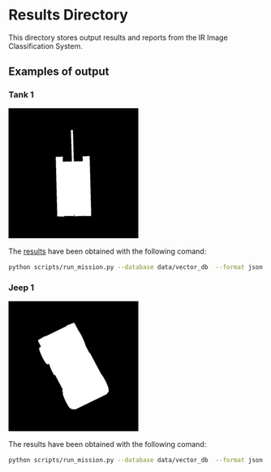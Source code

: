 # Results Directory

This directory stores output results and reports from the IR Image Classification System.

## Examples of output

### Tank 1

![Tank 1](../examples/tank_1.png)

The [results](tank_1_query_results.json) have been obtained with the following comand:

```bash
python scripts/run_mission.py --database data/vector_db  --format json --disable-cache --model checkpoints/fine_tuning/contrastive_best_epoch_11.pth --image examples/tank_1.png -o results/tank_1_query_results.json --quiet
```

### Jeep 1

![Jeep 1](../examples/jeep_1.png)


The results have been obtained with the following comand:

```bash
python scripts/run_mission.py --database data/vector_db  --format json --disable-cache --model checkpoints/fine_tuning/contrastive_best_epoch_11.pth --image examples/jeep_1.png -o results/jeep_1_query_results.json --quiet
```
